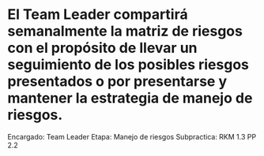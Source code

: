 # El Team Leader compartirá semanalmente la matriz de riesgos con el propósito de llevar un seguimiento de los posibles riesgos presentados o por presentarse y mantener la estrategia de manejo de riesgos.

Encargado: Team Leader
Etapa: Manejo de riesgos
Subpractica: RKM 1.3
PP 2.2